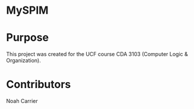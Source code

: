 # MySPIM

# Purpose
This project was created for the UCF course CDA 3103 (Computer Logic & Organization).


# Contributors
Noah Carrier
